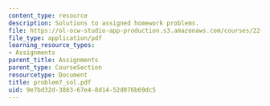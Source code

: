 ```yaml
---
content_type: resource
description: Solutions to assigned homework problems.
file: https://ol-ocw-studio-app-production.s3.amazonaws.com/courses/22-314j-structural-mechanics-in-nuclear-power-technology-fall-2006/9e7bd32d388367e48d1452d076b69dc5_problem7_sol.pdf
file_type: application/pdf
learning_resource_types:
- Assignments
parent_title: Assignments
parent_type: CourseSection
resourcetype: Document
title: problem7_sol.pdf
uid: 9e7bd32d-3883-67e4-8d14-52d076b69dc5
---
```

